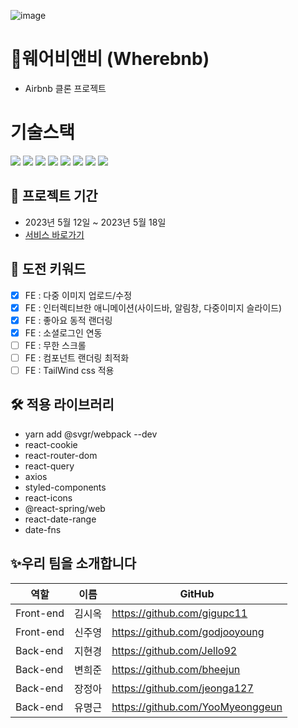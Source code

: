 
![image](https://github.com/Jello92/Wherebnb/assets/128972031/7223c323-e6b9-46a6-b3e6-093886229346)

# 💌웨어비앤비 (Wherebnb)
- Airbnb 클론 프로젝트 

# 기술스택
<div align=left> 
<img src="https://img.shields.io/badge/REACT-00D8FF?style=flat-square&logo=REACT&logoColor=white"/>
<img src="https://img.shields.io/badge/AXIOS-5A29E4?style=flat-square&logo=Axios&logoColor=white"/>
<img src="https://img.shields.io/badge/JAVASCRIPT-F7DF1E?style=flat-square&logo=JAVASCRIPT&logoColor=white"/>
<img src="https://img.shields.io/badge/REACT ROUTER-CC3D3D?style=flat-square&logo=REACT ROUTER&logoColor=white"/>
<img src="https://img.shields.io/badge/STYLED-COMPONENTS-DB7093?style=flat-square&logo=STYLED-COMPONENTS&logoColor=white"/>
<img src="https://img.shields.io/badge/yarn-2C8EBB?style=flat-square&logo=yarn&logoColor=white"/>
<img src="https://img.shields.io/badge/REACT QUERY-FF4154?style=flat-square&logo=REACT QUERY&logoColor=white"/>
<img src="https://img.shields.io/badge/HTML5-F68D2E?style=flat-square&logo=&logoColor=white"/>
</div>

📆 프로젝트 기간
---------------------------------------
- 2023년 5월 12일 ~ 2023년 5월 18일
- [서비스 바로가기](http://wherebnbclone.s3-website.ap-northeast-2.amazonaws.com/)

💪 도전 키워드
---------------------------------------
- [x]  FE : 다중 이미지 업로드/수정
- [x]  FE : 인터렉티브한 애니메이션(사이드바, 알림창, 다중이미지 슬라이드)
- [x]  FE : 좋아요 동적 랜더링
- [x]  FE : 소셜로그인 연동
- [ ]  FE : 무한 스크롤
- [ ]  FE : 컴포넌트 랜더링 최적화
- [ ]  FE : TailWind css 적용

🛠 적용 라이브러리
---------------------------------------
- yarn add @svgr/webpack --dev
- react-cookie
- react-router-dom
- react-query
- axios
- styled-components
- react-icons
- @react-spring/web
- react-date-range
- date-fns

✨우리 팀을 소개합니다
---------------------------------------
| 역할 | 이름 | GitHub |
| ------ | -- | ----|
| Front-end | 김시옥 | https://github.com/gigupc11|
| Front-end | 신주영 | https://github.com/godjooyoung|
| Back-end | 지현경 |  https://github.com/Jello92|
| Back-end | 변희준 | https://github.com/bheejun|
| Back-end | 장정아 | https://github.com/jeonga127|
| Back-end | 유명근 | https://github.com/YooMyeonggeun|

